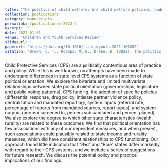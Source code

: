 ```yaml
---
title: "The politics of child welfare: Are child welfare policies, budgets and functioning a red/blue issue? "
collection: publications
category: manuscripts
permalink: /publication/m-2022-2
excerpt: ''
date: 2022-01-01
venue: 'Children and Youth Services Review'
slidesurl: ''
paperurl: 'https://doi.org/10.1016/j.childyouth.2021.106282'
citation: 'Brown, C. T., Ocampa, M. G., Drake, B. (2022). The politics of child welfare: Are child welfare policies, budgets and functioning a red/blue issue? Children and Youth Services Review, 132, 106282. 10.1016/j.childyouth.2021.106282.'
---
```


Child Protective Services (CPS) are a politically contentious area of practice and policy. While this is well known, no attempts have been made to understand differences in state level CPS systems as a function of state political orientation. We explore the bivariate and limited multivariate relationships between state political orientation (governorships, legislature and public voting patterns), CPS funding, the adoption of specific policies (differential response, drug policy, intimate partner violence policy, centralization and mandated reporting), system inputs (referral rate, percentage of reports from mandated sources, report types), and system outputs (percent screened in, percent substantiated and percent placed). We also explore the degree to which other state characteristics (wealth, rurality) are related to these outcomes. We find that political orientation has few associations with any of our dependent measures, and when present, such associations could plausibly related to state income and rurality measures, which did have consistent relationships to CPS functioning. Our approach found little indication that “Red” and “Blue” states differ markedly with regard to their CPS systems, and we include a series of suggestions for future research. We discuss the potential policy and practice implications of our findings.

